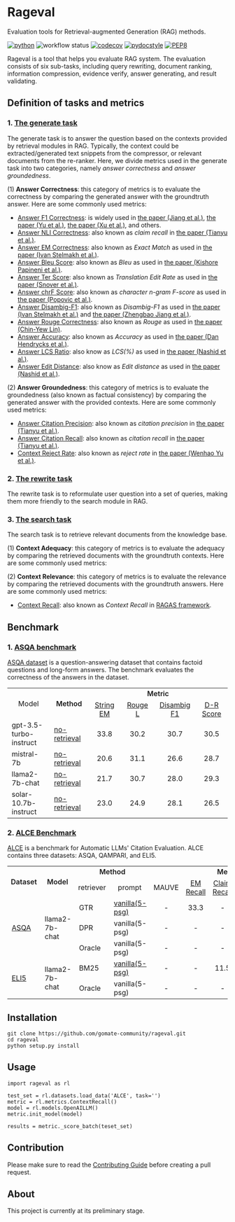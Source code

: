 # Rageval

Evaluation tools for Retrieval-augmented Generation (RAG) methods.

[![python](https://img.shields.io/badge/Python-3.8.18-3776AB.svg?style=flat&logo=python&logoColor=white)](https://www.python.org)
![workflow status](https://github.com/gomate-community/rageval/actions/workflows/makefile.yml/badge.svg)
[![codecov](https://codecov.io/gh/gomate-community/rageval/graph/badge.svg?token=AH4DNR46HL)](https://codecov.io/gh/gomate-community/rageval)
[![pydocstyle](https://img.shields.io/badge/pydocstyle-enabled-AD4CD3)](http://www.pydocstyle.org/en/stable/)
[![PEP8](https://img.shields.io/badge/code%20style-pep8-orange.svg)](https://www.python.org/dev/peps/pep-0008/)

Rageval is a tool that helps you evaluate RAG system. The evaluation consists of six sub-tasks, including query rewriting, document ranking, information compression, evidence verify, answer generating, and result validating.

## Definition of tasks and metrics
### 1. [The generate task](./rageval/tasks/_generate.py)
The generate task is to answer the question based on the contexts provided by retrieval modules in RAG. Typically, the context could be extracted/generated text snippets from the compressor, or relevant documents from the re-ranker. Here, we divide metrics used in the generate task into two categories, namely *answer correctness* and *answer groundedness*.

(1) **Answer Correctness**: this category of metrics is to evaluate the correctness by comparing the generated answer with the groundtruth answer. Here are some commonly used metrics:

* [Answer F1 Correctness](./rageval/metrics/_answer_f1.py): is widely used in [the paper (Jiang et al.)](https://arxiv.org/abs/2305.06983), [the paper (Yu et al.)](https://arxiv.org/abs/2311.09210), [the paper (Xu et al.)](https://arxiv.org/abs/2310.04408), and others.
* [Answer NLI Correctness](./rageval/metrics/_answer_claim_recall.py): also known as *claim recall* in [the paper (Tianyu et al.)](https://arxiv.org/abs/2305.14627).
* [Answer EM Correctness](./rageval/metrics/_answer_exact_match.py): also known as *Exact Match* as used in [the paper (Ivan Stelmakh et al.)](https://arxiv.org/abs/2204.06092).
* [Answer Bleu Score](./rageval/metrics/_answer_bleu.py): also known as *Bleu* as used in [the paper (Kishore Papineni et al.)](https://www.aclweb.org/anthology/P02-1040.pdf).
* [Answer Ter Score](./rageval/metrics/_answer_ter.py): also known as *Translation Edit Rate* as used in [the paper (Snover et al.)](https://aclanthology.org/2006.amta-papers.25).
* [Answer chrF Score](./rageval/metrics/_answer_chrf.py): also known as *character n-gram F-score* as used in [the paper (Popovic et al.)](https://aclanthology.org/W15-3049).
* [Answer Disambig-F1](./rageval/metrics/_answer_disambig_f1.py): also known as *Disambig-F1* as used in [the paper (Ivan Stelmakh et al.)](https://arxiv.org/abs/2204.06092) and [the paper (Zhengbao Jiang et al.)](https://arxiv.org/abs/2305.06983).
* [Answer Rouge Correctness](./rageval/metrics/_answer_rouge_correctness.py): also known as *Rouge* as used in [the paper (Chin-Yew Lin)](https://aclanthology.org/W04-1013.pdf).
* [Answer Accuracy](./rageval/metrics/_answer_accuracy.py): also known as *Accuracy* as used in [the paper (Dan Hendrycks et al.)](https://arxiv.org/abs/2009.03300).
* [Answer LCS Ratio](./rageval/metrics/_answer_lcs_ratio.py): also know as *LCS(%)* as used in [the paper (Nashid et al.)](https://ieeexplore.ieee.org/abstract/document/10172590).
* [Answer Edit Distance](./rageval/metrics/_answer_edit_distance.py): also know as *Edit distance* as used in [the paper (Nashid et al.)](https://ieeexplore.ieee.org/abstract/document/10172590).

(2) **Answer Groundedness**: this category of metrics is to evaluate the groundedness (also known as factual consistency) by comparing the generated answer with the provided contexts. Here are some commonly used metrics:

* [Answer Citation Precision](./rageval/metrics/_answer_citation_precision.py): also known as *citation precision* in [the paper (Tianyu et al.)](https://arxiv.org/abs/2305.14627).
* [Answer Citation Recall](./rageval/metrics/_answer_citation_recall.py): also known as *citation recall* in [the paper (Tianyu et al.)](https://arxiv.org/abs/2305.14627).
* [Context Reject Rate](./rageval/metrics/_context_reject_rate.py): also known as *reject rate* in [the paper (Wenhao Yu et al.)](https://arxiv.org/abs/2311.09210).

### 2. [The rewrite task](./rageval/tasks/_rewrite.py)
The rewrite task is to reformulate user question into a set of queries, making them more friendly to the search module in RAG. 

### 3. [The search task](./rageval/tasks/_search.py)
The search task is to retrieve relevant documents from the knowledge base.

(1) **Context Adequacy**: this category of metrics is to evaluate the adequacy by comparing the retrieved documents with the groundtruth contexts. Here are some commonly used metrics:

(2) **Context Relevance**: this category of metrics is to evaluate the relevance by comparing the retrieved documents with the groundtruth answers. Here are some commonly used metrics:

* [Context Recall](./rageval/metrics/_context_recall.py): also known as *Context Recall* in [RAGAS framework](https://github.com/explodinggradients/ragas).

## Benchmark

### 1. [ASQA benchmark](benchmarks/ASQA/README.md)

[ASQA dataset](https://huggingface.co/datasets/din0s/asqa) is a question-answering dataset that contains factoid questions and long-form answers. The benchmark evaluates the correctness of the answers in the dataset.

<table>
 <col width=166>
 <col width=125>
 <col width=125 span=4>
 <tr height=18>
  <td rowspan=2 height=36 align="center">Model</td>
  <td rowspan=2 style='font-weight:600;text-align:center'>Method</td>
  <td colspan=4 style='font-weight:600;text-align:center'>Metric</td>
 </tr>
 <tr height=18 >
  <td height=18 style='text-align:center'><a href="rageval\metrics\_answer_exact_match.py">String EM</a></td>
  <td style='text-align:center'><a href="rageval\metrics\_answer_rouge_correctness.py">Rouge L</a></td>
  <td style='text-align:center'><a href="rageval\metrics\_answer_disambig_f1.py">Disambig F1</a></td>
  <td style='text-align:center'><a href="benchmarks\ASQA\asqa_benchmark.py">D-R Score</a></td>
 </tr>
 <tr height=18>
  <td height=18 style='text-align:left;padding-left:10px'>gpt-3.5-turbo-instruct</td>
  <td style='text-align:left;padding-left:10px'><a href="https://huggingface.co/datasets/golaxy/rag-bench/viewer/asqa/gpt_3.5_turbo_instruct">no-retrieval</a></td>
  <td style='text-align:center'>33.8</td>
  <td style='text-align:center'>30.2</td>
  <td style='text-align:center'>30.7</td>
  <td style='text-align:center'>30.5</td>
 </tr>
 <tr height=18>
  <td height=18 style='text-align:left;padding-left:10px'>mistral-7b</td>
  <td style='text-align:left;padding-left:10px'><a href="https://huggingface.co/datasets/golaxy/rag-bench/viewer/asqa/mistral_7b">no-retrieval</a></td>
  <td style='text-align:center'>20.6</td>
  <td style='text-align:center'>31.1</td>
  <td style='text-align:center'>26.6</td>
  <td style='text-align:center'>28.7</td>
 </tr>
 <tr height=18 >
  <td height=18 style='text-align:left;padding-left:10px'>llama2-7b-chat</td>
  <td style='text-align:left;padding-left:10px'><a href="https://huggingface.co/datasets/golaxy/rag-bench/viewer/asqa/llama2_7b_chat">no-retrieval</a></td>
  <td style='text-align:center'>21.7</td>
  <td style='text-align:center'>30.7</td>
  <td style='text-align:center'>28.0</td>
  <td style='text-align:center'>29.3</td>
 </tr>
 <tr height=18 >
  <td height=18 style='text-align:left;padding-left:10px'>solar-10.7b-instruct</td>
  <td style='text-align:left;padding-left:10px'><a href="https://huggingface.co/datasets/golaxy/rag-bench/viewer/asqa/solar_10.7b_instruct">no-retrieval</a></td>
  <td style='text-align:center'>23.0</td>
  <td style='text-align:center'>24.9</td>
  <td style='text-align:center'>28.1</td>
  <td style='text-align:center'>26.5</td>
 </tr>
</table>

### 2. [ALCE Benchmark](benchmarks/ALCE)

[ALCE](https://github.com/princeton-nlp/ALCE) is a benchmark for Automatic LLMs' Citation Evaluation. ALCE contains three datasets: ASQA, QAMPARI, and ELI5. 

<table>
 <col width=75>
 <col width=125>
 <col width=85>
 <col width=145>
 <col width=125 span=5>
 <tr height=18>
  <td rowspan=2 height=36 style='font-weight:600;text-align:center'>Dataset</td>
  <td rowspan=2 height=36 style='font-weight:600;text-align:center'>Model</td>
  <td colspan=2 style='font-weight:600;text-align:center'>Method</td>
  <td colspan=5 style='font-weight:600;text-align:center'>Metric</td>
 </tr>
 <tr height=18>
  <td style='text-align:center'>retriever</td>
  <td style='text-align:center'>prompt</td>
  <td height=18 style='text-align:center'>MAUVE</td>
  <td style='text-align:center'><a href="rageval\metrics\_answer_exact_match.py">EM Recall</a></td>
  <td style='text-align:center'><a href="rageval\metrics\_answer_claim_recall.py">Claim Recall</a></td>
  <td style='text-align:center'><a href="rageval\metrics\_answer_citation_recall.py">Citation Recall</a></td>
  <td style='text-align:center'><a href="rageval\metrics\_answer_citation_precision.py">Citation Precision</a></td>
 </tr>
 <tr>
  <!-- <td rowspan=7><a href="benchmarks/ALCE/ASQA/README.md">ASQA</a></td>
  <td rowspan=7 style='text-align:left;padding-left:10px'>llama2-7b-chat</td>
  <td rowspan=5>GTR</td>   -->
  <td rowspan=3 style="text-align:left;padding-left:10px"><a href="benchmarks/ALCE/ASQA/README.md">ASQA</a></td>
  <td rowspan=3 style='text-align:left;padding-left:10px'>llama2-7b-chat</td>
  <td rowspan=1 style='text-align:left;padding-left:10px'>GTR</td>
  <td style='text-align:left;padding-left:10px'><a href="https://huggingface.co/datasets/golaxy/rag-bench/viewer/alce_asqa_gtr">vanilla(5-psg)</a></td>
  <td style="text-align:center">-</td>
  <td style="text-align:center">33.3</td>
  <td style="text-align:center">-</td>
  <td style="text-align:center">55.9</td>
  <td style="text-align:center">80.0</td>
 </tr>
 <!-- <tr height=18>
  <td style='text-align:left;padding-left:10px'>summary(5-psg)</td>
  <td style="text-align:center">-</td>
  <td style="text-align:center">-</td>
  <td style="text-align:center">-</td>
  <td style="text-align:center">-</td>
  <td style="text-align:center">-</td>
 </tr>
  <tr height=18>
  <td style='text-align:left;padding-left:10px'>summary(10-psg)</td>
  <td style="text-align:center">-</td>
  <td style="text-align:center">-</td>
  <td style="text-align:center">-</td>
  <td style="text-align:center">-</td>
  <td style="text-align:center">-</td>
 </tr>
  <tr height=18>
  <td style='text-align:left;padding-left:10px'>snippet(5-psg)</td>
  <td style="text-align:center">-</td>
  <td style="text-align:center">-</td>
  <td style="text-align:center">-</td>
  <td style="text-align:center">-</td>
  <td style="text-align:center">-</td>
 </tr>
  <tr height=18>
  <td style='text-align:left;padding-left:10px'>snippet(10-psg)</td>
  <td style="text-align:center">-</td>
  <td style="text-align:center">-</td>
  <td style="text-align:center">-</td>
  <td style="text-align:center">-</td>
  <td style="text-align:center">-</td>
 </tr> -->
 <tr height=18>
  <td style='text-align:left;padding-left:10px'>DPR</td>
  <td style='text-align:left;padding-left:10px'>vanilla(5-psg)</td>
  <td style="text-align:center">-</td>
  <td style="text-align:center">-</td>
  <td style="text-align:center">-</td>
  <td style="text-align:center">-</td>
  <td style="text-align:center">-</td>
 </tr>
 <tr height=18>
  <td style='text-align:left;padding-left:10px'>Oracle</td>
  <td style='text-align:left;padding-left:10px'>vanilla(5-psg)</td>
  <td style="text-align:center">-</td>
  <td style="text-align:center">-</td>
  <td style="text-align:center">-</td>
  <td style="text-align:center">-</td>
  <td style="text-align:center">-</td>
 </tr>
 <tr>
  <!-- <td rowspan=6><a href="benchmarks/ALCE/ELI5/README.md">ELI5</a></td>
  <td rowspan=6 style='text-align:left;padding-left:10px'>llama2-7b-chat</td>
  <td rowspan=5>BM25</td> -->
  <td rowspan=3 style='text-align:left;padding-left:10px'><a href="benchmarks/ALCE/ELI5/README.md">ELI5</a></td>
  <td rowspan=3 style='text-align:left;padding-left:10px'>llama2-7b-chat</td>
  <td rowspan=1 style='text-align:left;padding-left:10px'>BM25</td>
  <td style='text-align:left;padding-left:10px'><a href="https://huggingface.co/datasets/golaxy/rag-bench/viewer/alce_eli5_bm25">vanilla(5-psg)</a></td>
  <td style="text-align:center">-</td>
  <td style="text-align:center">-</td>
  <td style="text-align:center">11.5</td>
  <td style="text-align:center">26.6</td>
  <td style="text-align:center">74.5</td>
 </tr>
 <!-- <tr height=18>
  <td style='text-align:left;padding-left:10px'>summary(5-psg)</td>
  <td style="text-align:center">-</td>
  <td style="text-align:center">-</td>
  <td style="text-align:center">-</td>
  <td style="text-align:center">-</td>
  <td style="text-align:center">-</td>
 </tr>
  <tr height=18>
  <td style='text-align:left;padding-left:10px'>summary(10-psg)</td>
  <td style="text-align:center">-</td>
  <td style="text-align:center">-</td>
  <td style="text-align:center">-</td>
  <td style="text-align:center">-</td>
  <td style="text-align:center">-</td>
 </tr>
  <tr height=18>
  <td style='text-align:left;padding-left:10px'>snippet(5-psg)</td>
  <td style="text-align:center">-</td>
  <td style="text-align:center">-</td>
  <td style="text-align:center">-</td>
  <td style="text-align:center">-</td>
  <td style="text-align:center">-</td>
 </tr>
  <tr height=18>
  <td style='text-align:left;padding-left:10px'>snippet(10-psg)</td>
  <td style="text-align:center">-</td>
  <td style="text-align:center">-</td>
  <td style="text-align:center">-</td>
  <td style="text-align:center">-</td>
  <td style="text-align:center">-</td>
 </tr> -->
 <tr height=18>
  <td style='text-align:left;padding-left:10px'>Oracle</td>
  <td style='text-align:left;padding-left:10px'>vanilla(5-psg)</td>
  <td style="text-align:center">-</td>
  <td style="text-align:center">-</td>
  <td style="text-align:center">-</td>
  <td style="text-align:center">-</td>
  <td style="text-align:center">-</td>
 </tr>
</table>


## Installation

```
git clone https://github.com/gomate-community/rageval.git
cd rageval
python setup.py install
```
## Usage

```
import rageval as rl

test_set = rl.datasets.load_data('ALCE', task='')
metric = rl.metrics.ContextRecall()
model = rl.models.OpenAILLM()
metric.init_model(model)

results = metric._score_batch(teset_set)

```

## Contribution

Please make sure to read the [Contributing Guide](./CONTRIBUTING.md) before creating a pull request.

## About

This project is currently at its preliminary stage.
